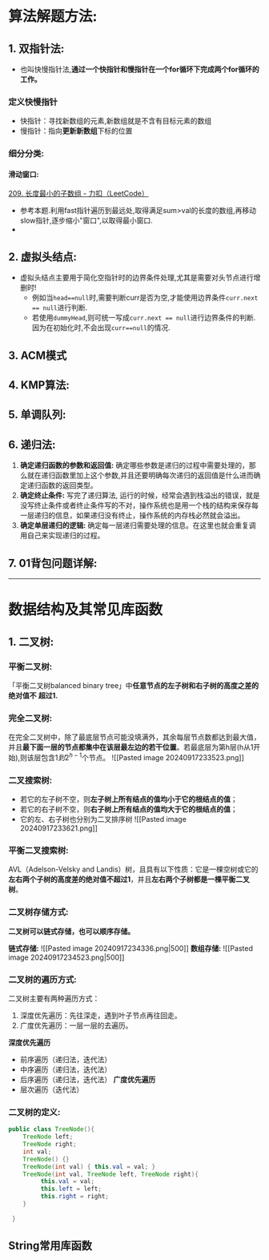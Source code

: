 # 算法解题方法:
## 1. 双指针法:

- 也叫快慢指针法,**通过一个快指针和慢指针在一个for循环下完成两个for循环的工作。**
### 定义快慢指针
- 快指针：寻找新数组的元素,新数组就是不含有目标元素的数组
- 慢指针：指向**更新新数组**下标的位置
### 细分分类:
#### 滑动窗口:
[209. 长度最小的子数组 - 力扣（LeetCode）](https://leetcode.cn/problems/minimum-size-subarray-sum/description/)
- 参考本题.利用fast指针遍历到最远处,取得满足sum>val的长度的数组,再移动slow指针,逐步缩小"窗口",以取得最小窗口.
- 
## 2. 虚拟头结点:
- 虚拟头结点主要用于简化空指针时的边界条件处理,尤其是需要对头节点进行增删时!
	- 例如当`head==null`时,需要判断curr是否为空,才能使用边界条件`curr.next == null`进行判断.
	- 若使用`dummyHead`,则可统一写成`curr.next == null`进行边界条件的判断.因为在初始化时,不会出现`curr==null`的情况.

## 3. ACM模式

## 4. KMP算法:

## 5. 单调队列:

## 6. 递归法:
1. **确定递归函数的参数和返回值:** 确定哪些参数是递归的过程中需要处理的，那么就在递归函数里加上这个参数,并且还要明确每次递归的返回值是什么进而确定递归函数的返回类型。  
2. **确定终止条件:** 写完了递归算法, 运行的时候，经常会遇到栈溢出的错误，就是没写终止条件或者终止条件写的不对，操作系统也是用一个栈的结构来保存每一层递归的信息，如果递归没有终止，操作系统的内存栈必然就会溢出。
3. **确定单层递归的逻辑:** 确定每一层递归需要处理的信息。在这里也就会重复调用自己来实现递归的过程。

## 7. 01背包问题详解:

---
# 数据结构及其常见库函数

## 1. 二叉树:
### 平衡二叉树:
「平衡二叉树balanced binary tree」中**任意节点的左子树和右子树的高度之差的绝对值不**
**超过1.**

### 完全二叉树:
在完全二叉树中，除了最底层节点可能没填满外，其余每层节点数都达到最大值，并且**最下面一层的节点都集中在该层最左边的若干位置**。若最底层为第h层(h从1开始),则该层包含$1到2^{h-1}$个节点。
![[Pasted image 20240917233523.png]]
### 二叉搜索树:
- 若它的左子树不空，则**左子树上所有结点的值均小于它的根结点的值**；
- 若它的右子树不空，则**右子树上所有结点的值均大于它的根结点的值**；
- 它的左、右子树也分别为二叉排序树
![[Pasted image 20240917233621.png]]
### 平衡二叉搜索树:
AVL（Adelson-Velsky and Landis）树，且具有以下性质：它是一棵空树或它的**左右两个子树的高度差的绝对值不超过1**，并且**左右两个子树都是一棵平衡二叉树**。

### 二叉树存储方式:
**二叉树可以链式存储，也可以顺序存储。**

**链式存储:**
![[Pasted image 20240917234336.png|500]]
**数组存储:**
![[Pasted image 20240917234523.png|500]]
### 二叉树的遍历方式:
二叉树主要有两种遍历方式：
1. 深度优先遍历：先往深走，遇到叶子节点再往回走。
2. 广度优先遍历：一层一层的去遍历。

**深度优先遍历**
- 前序遍历（递归法，迭代法）
- 中序遍历（递归法，迭代法）
- 后序遍历（递归法，迭代法）
**广度优先遍历**
- 层次遍历（迭代法）

### 二叉树的定义:
```java
public class TreeNode(){
	TreeNode left;
	TreeNode right;
	int val;
	TreeNode() {}
	TreeNode(int val) { this.val = val; } 
	TreeNode(int val, TreeNode left, TreeNode right){
		 this.val = val;
		 this.left = left;
		 this.right = right;
	}
	 
 }
```


## String常用库函数
